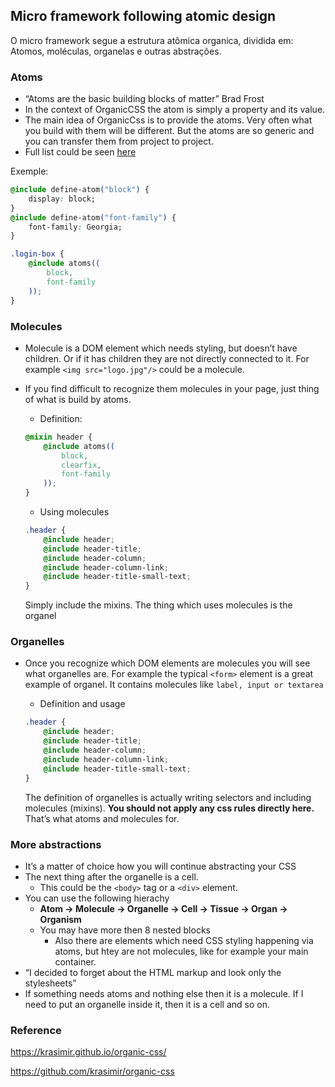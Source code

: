 ## Micro framework following atomic design

O micro framework segue a estrutura atômica organica, dividida em: Atomos, moléculas, organelas e outras abstrações.

### Atoms

- “Atoms are the basic building blocks of matter” Brad Frost
- In the context of OrganicCSS the atom is simply a property and its value.
- The main idea of OrganicCss is to provide the atoms. Very often what you build with them will be different. But the atoms are so generic and you can transfer them from project to project.
- Full list could be seen [here](https://github.com/krasimir/organic-css/tree/master/src/atoms)

Exemple:

```css
@include define-atom("block") {
    display: block;
}
@include define-atom("font-family") {
    font-family: Georgia;
}
```

```css
.login-box {
    @include atoms((
        block,
        font-family
    ));
}
```

### Molecules

- Molecule is a DOM element which needs styling, but doesn’t have children. Or if it has children they are not directly connected to it. For example `<img src="logo.jpg"/>` could be a molecule.
- If you find difficult to recognize them molecules in your page, just thing of what is build by atoms.
    - Definition:
    
    ```css
    @mixin header {
        @include atoms((
            block,
            clearfix,
            font-family
        ));
    }
    ```
    
    - Using molecules
    
    ```css
    .header {
        @include header;
        @include header-title;
        @include header-column;
        @include header-column-link;
        @include header-title-small-text;
    }
    ```
    
    Simply include the mixins. The thing which uses molecules is the organel
    

### Organelles

- Once you recognize which DOM elements are molecules you will see what organelles are. For example the typical `<form>` element is a great example of organel. It contains molecules like `label, input or textarea`
    - Definition and usage
    
    ```css
    .header {
        @include header;
        @include header-title;
        @include header-column;
        @include header-column-link;
        @include header-title-small-text;
    }
    ```
    
    The definition of organelles is actually writing selectors and including molecules (mixins). **You should not apply any css rules directly here.** That’s what atoms and molecules for.
    

### More abstractions

- It’s a matter of choice how you will continue abstracting your CSS
- The next thing after the organelle is a cell.
    - This could be the `<body>` tag or a `<div>` element.
- You can use the following hierachy
    - **Atom → Molecule → Organelle → Cell → Tissue → Organ → Organism**
    - You may have more then 8 nested blocks
        - Also there are elements which need CSS styling happening via atoms, but htey are not molecules, like for example your main container.
- “I decided to forget about the HTML markup and look only the stylesheets”
- If something needs atoms and nothing else then it is a molecule. If I need to put an organelle inside it, then it is a cell and so on.

### Reference
https://krasimir.github.io/organic-css/

https://github.com/krasimir/organic-css
